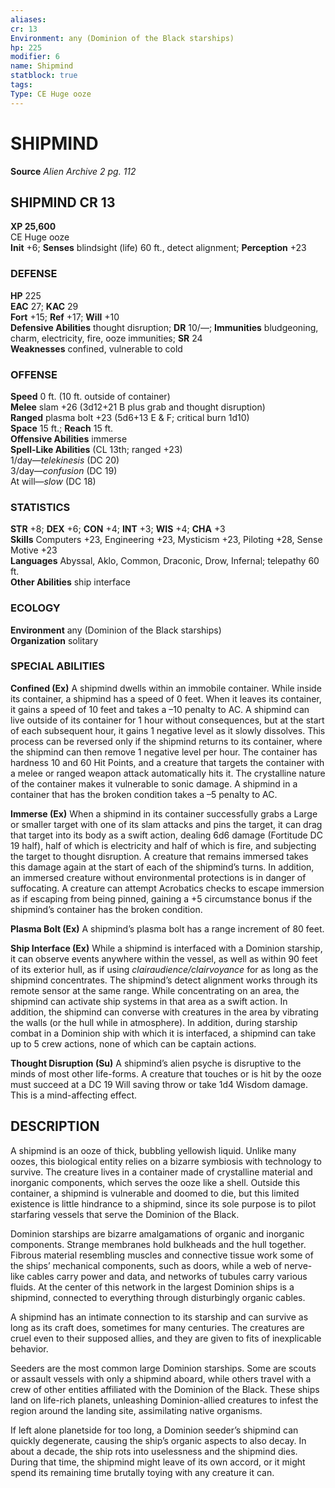 ```yaml
---
aliases: 
cr: 13
Environment: any (Dominion of the Black starships)  
hp: 225
modifier: 6
name: Shipmind
statblock: true
tags: 
Type: CE Huge ooze  
---
```

# SHIPMIND

**Source** _Alien Archive 2 pg. 112_

## SHIPMIND CR 13

**XP 25,600**  
CE Huge ooze  
**Init** +6; **Senses** blindsight (life) 60 ft., detect alignment; **Perception** +23  

### DEFENSE

**HP** 225  
**EAC** 27; **KAC** 29  
**Fort** +15; **Ref** +17; **Will** +10  
**Defensive Abilities** thought disruption; **DR** 10/—; **Immunities** bludgeoning, charm, electricity, fire, ooze immunities; **SR** 24  
**Weaknesses** confined, vulnerable to cold

### OFFENSE

**Speed** 0 ft. (10 ft. outside of container)  
**Melee** slam +26 (3d12+21 B plus grab and thought disruption)  
**Ranged** plasma bolt +23 (5d6+13 E & F; critical burn 1d10)  
**Space** 15 ft.; **Reach** 15 ft.  
**Offensive Abilities** immerse  
**Spell-Like Abilities** (CL 13th; ranged +23)  
1/day—_telekinesis_ (DC 20)  
3/day—_confusion_ (DC 19)  
At will—_slow_ (DC 18)

### STATISTICS

**STR** +8; **DEX** +6; **CON** +4; **INT** +3; **WIS** +4; **CHA** +3  
**Skills** Computers +23, Engineering +23, Mysticism +23, Piloting +28, Sense Motive +23  
**Languages** Abyssal, Aklo, Common, Draconic, Drow, Infernal; telepathy 60 ft.  
**Other Abilities** ship interface

### ECOLOGY

**Environment** any (Dominion of the Black starships)  
**Organization** solitary

### SPECIAL ABILITIES

**Confined (Ex)** A shipmind dwells within an immobile container. While inside its container, a shipmind has a speed of 0 feet. When it leaves its container, it gains a speed of 10 feet and takes a –10 penalty to AC. A shipmind can live outside of its container for 1 hour without consequences, but at the start of each subsequent hour, it gains 1 negative level as it slowly dissolves. This process can be reversed only if the shipmind returns to its container, where the shipmind can then remove 1 negative level per hour. The container has hardness 10 and 60 Hit Points, and a creature that targets the container with a melee or ranged weapon attack automatically hits it. The crystalline nature of the container makes it vulnerable to sonic damage. A shipmind in a container that has the broken condition takes a –5 penalty to AC.

**Immerse (Ex)** When a shipmind in its container successfully grabs a Large or smaller target with one of its slam attacks and pins the target, it can drag that target into its body as a swift action, dealing 6d6 damage (Fortitude DC 19 half), half of which is electricity and half of which is fire, and subjecting the target to thought disruption. A creature that remains immersed takes this damage again at the start of each of the shipmind’s turns. In addition, an immersed creature without environmental protections is in danger of suffocating. A creature can attempt Acrobatics checks to escape immersion as if escaping from being pinned, gaining a +5 circumstance bonus if the shipmind’s container has the broken condition.

**Plasma Bolt (Ex)** A shipmind’s plasma bolt has a range increment of 80 feet.

**Ship Interface (Ex)** While a shipmind is interfaced with a Dominion starship, it can observe events anywhere within the vessel, as well as within 90 feet of its exterior hull, as if using _clairaudience/clairvoyance_ for as long as the shipmind concentrates. The shipmind’s detect alignment works through its remote sensor at the same range. While concentrating on an area, the shipmind can activate ship systems in that area as a swift action. In addition, the shipmind can converse with creatures in the area by vibrating the walls (or the hull while in atmosphere). In addition, during starship combat in a Dominion ship with which it is interfaced, a shipmind can take up to 5 crew actions, none of which can be captain actions.

**Thought Disruption (Su)** A shipmind’s alien psyche is disruptive to the minds of most other life-forms. A creature that touches or is hit by the ooze must succeed at a DC 19 Will saving throw or take 1d4 Wisdom damage. This is a mind-affecting effect.

## DESCRIPTION

A shipmind is an ooze of thick, bubbling yellowish liquid. Unlike many oozes, this biological entity relies on a bizarre symbiosis with technology to survive. The creature lives in a container made of crystalline material and inorganic components, which serves the ooze like a shell. Outside this container, a shipmind is vulnerable and doomed to die, but this limited existence is little hindrance to a shipmind, since its sole purpose is to pilot starfaring vessels that serve the Dominion of the Black.

Dominion starships are bizarre amalgamations of organic and inorganic components. Strange membranes hold bulkheads and the hull together. Fibrous material resembling muscles and connective tissue work some of the ships’ mechanical components, such as doors, while a web of nerve-like cables carry power and data, and networks of tubules carry various fluids. At the center of this network in the largest Dominion ships is a shipmind, connected to everything through disturbingly organic cables.

A shipmind has an intimate connection to its starship and can survive as long as its craft does, sometimes for many centuries. The creatures are cruel even to their supposed allies, and they are given to fits of inexplicable behavior.

Seeders are the most common large Dominion starships. Some are scouts or assault vessels with only a shipmind aboard, while others travel with a crew of other entities affiliated with the Dominion of the Black. These ships land on life-rich planets, unleashing Dominion-allied creatures to infest the region around the landing site, assimilating native organisms.

If left alone planetside for too long, a Dominion seeder’s shipmind can quickly degenerate, causing the ship’s organic aspects to also decay. In about a decade, the ship rots into uselessness and the shipmind dies. During that time, the shipmind might leave of its own accord, or it might spend its remaining time brutally toying with any creature it can.

